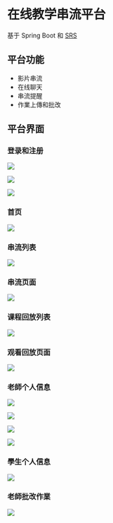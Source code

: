 # 在线教学串流平台

基于 Spring Boot 和 [SRS](https://github.com/ossrs/srs)

## 平台功能

* 影片串流
* 在线聊天
* 串流提醒
* 作業上傳和批改

## 平台界面

### 登录和注册

![](./images/登录.png)

![](./images/老師注册.png)

![](./images/學生注册.png)

### 首页

![](./images/首页.png)

### 串流列表

![](./images/串流列表.png)

### 串流页面

![](./images/观看串流页面.png)

### 课程回放列表

![](./images/课程回放列表.png)

### 观看回放页面

![](./images/观看影片页面.png)

### 老師个人信息

![](./images/老師个人信息-串流列表.png)

![](./images/老師个人信息-創建串流.png)

![](./images/老師个人信息-上傳回放.png)

![](./images/老師个人信息-影片列表.png)

### 學生个人信息

![](./images/學生个人信息-作業列表.png)

### 老師批改作業

![](./images/批改作業.png)
